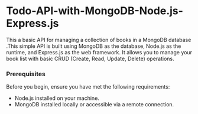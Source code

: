 # Todo-API-with-MongoDB-Node.js-Express.js

This a basic API for managing a collection of books in a MongoDB database .This simple API is built using MongoDB as the database, Node.js as the runtime, and Express.js as the web framework. It allows you to manage your book list with basic CRUD (Create, Read, Update, Delete) operations.

### Prerequisites

Before you begin, ensure you have met the following requirements:

- Node.js installed on your machine.
- MongoDB installed locally or accessible via a remote connection.
